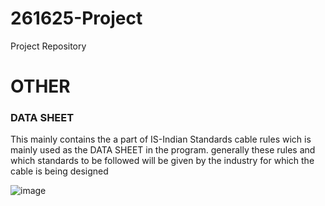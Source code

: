 # 261625-Project
Project Repository
# OTHER
### DATA SHEET

This mainly contains the a part of IS-Indian Standards cable rules wich is mainly used as the DATA SHEET in the program.
generally these rules and which standards to be followed will be given by the industry for which the cable is being designed 

![image](https://user-images.githubusercontent.com/80807460/114290765-83676100-9a9f-11eb-8779-98451d3ce826.png)





